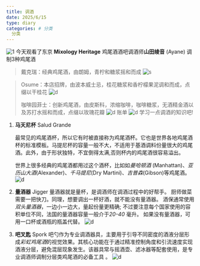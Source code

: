 ```yaml
---
title: 调酒
date: 2025/6/15
type: diary
categories: # 分类
  分类
---
```

![1](/public/img/1.png)
今天观看了东京 **Mixology Heritage** 鸡尾酒酒吧调酒师**山田绫音** (Ayane) 调制3种鸡尾酒

>戴克瑞：经典鸡尾酒，由朗姆，青柠和糖浆摇和而成
>![s](/public/img/Pastedimage20250615133653.png)


>Osume：本店招牌，由波本威士忌，桂花糖浆和香柠檬果泥调和而成，点缀以干桂花 
>![d](/public/img/Pastedimage20250615133757.png)
>
>咖啡园菲士：创新鸡尾酒，由皮斯科，浓缩咖啡，咖啡糖浆，无酒精金酒以及苏打水摇和而成，点缀以玫瑰花瓣
>![d](/public/img/Pastedimage20250615133917.png)
账单
![d](/public/img/Pastedimage20250615133936.png)
学习一点调酒的知识吧!
1. **马天尼杯** Salud Grande
   
	最常见的鸡尾酒杯，所以它有时被直接称为鸡尾酒杯。它也是世界各地鸡尾酒杯的标准模板。马提尼杯的容量一般不大，不适用于基酒调料份量很大的鸡尾酒。此外，由于形状独特，不宜倒得太满,否则杯内的鸡尾酒很容易溢出。
	
	世界上很多经典的鸡尾酒都用过这个酒杯，比如如*曼哈顿酒* (Manhattan)、*亚历山大酒*(Alexander)、*千马提尼*(Dry Martini)、*吉普森*(Gibson)等鸡尾酒。
![d](/public/img/195825530.jpeg)
2. **量酒器**  Jigger
	   量酒器就是量杯，是调酒师在调酒过程中的好帮手。 厨师做菜需要一把快刀。同理，想要调出一杯好酒，就不能没有量酒器。 酒保通常使用*双头量酒器*，一边小一边大，量起份量更精确; 不过要注意每个国家使用的容积单位不同，法国的量酒器容量一般介于*20-40* 毫升。 如果没有量酒器，可用一口杯或酒瓶的瓶盖代替。
   ![d](/public/img/Pastedimage20250615135141.png)
3. **吧叉匙**  Spork
	   吧勺作为专业调酒器具，主要用于引导不同密度的酒液分层形成*彩虹鸡尾酒*的视觉效果。其核心功能在于通过精准控制角度和引流速度实现酒液分层，避免混层现象发生。该器具常与摇酒壶、滤冰器等配套使用，是专业调酒师调制分层类鸡尾酒的必备工具 。
   ![d](/public/img/Pastedimage20250615135432.png)
   